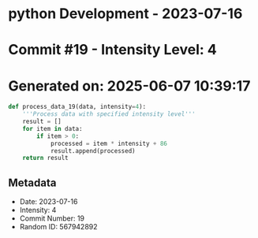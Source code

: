 ﻿# python Development - 2023-07-16
# Commit #19 - Intensity Level: 4
# Generated on: 2025-06-07 10:39:17
```python
def process_data_19(data, intensity=4):
    '''Process data with specified intensity level'''
    result = []
    for item in data:
        if item > 0:
            processed = item * intensity + 86
            result.append(processed)
    return result
```
## Metadata
- Date: 2023-07-16
- Intensity: 4
- Commit Number: 19
- Random ID: 567942892
